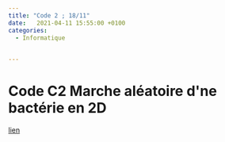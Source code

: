 ```yaml
---
title: "Code 2 ; 18/11"
date:   2021-04-11 15:55:00 +0100
categories:
  - Informatique

  
---
```



# Code C2 Marche aléatoire d'ne bactérie en 2D

<a href="/assets/pdf/Informatique/16-11_m.py " download>lien</a>
